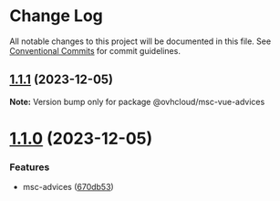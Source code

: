 # Change Log

All notable changes to this project will be documented in this file.
See [Conventional Commits](https://conventionalcommits.org) for commit guidelines.

## [1.1.1](https://github.com/ovh/manager/compare/@ovhcloud/msc-vue-advices@1.1.0...@ovhcloud/msc-vue-advices@1.1.1) (2023-12-05)

**Note:** Version bump only for package @ovhcloud/msc-vue-advices





# [1.1.0](https://github.com/ovh/manager/compare/@ovhcloud/msc-vue-advices@1.0.0...@ovhcloud/msc-vue-advices@1.1.0) (2023-12-05)


### Features

* msc-advices ([670db53](https://github.com/ovh/manager/commit/670db53549b433db305fa4e6875d804dc2da56c3))
